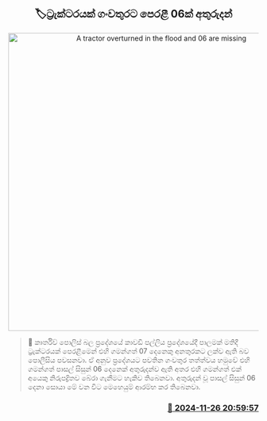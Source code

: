 <p align='center'><b><h2 align='center' title='A tractor overturned in the flood and 06 are missing'>🏷ට්‍රැක්ටරයක් ගංවතුරට පෙරළී 06ක් අතුරුදන්</h2></b></p>
<p align='center'><img src='https://helakuru.sgp1.cdn.digitaloceanspaces.com/esana/images/lib/flood-re.jpg' width='600' alt='A tractor overturned in the flood and 06 are missing'></p>

>📝 කාර්තිව් පොලිස් බල ප්‍රදේශයේ කාවඩි පල්ලිය ප්‍රදේශයේදී පාලමක් මතිදී ට්‍රැක්ටරයක් පෙරළීමෙන් එහි ගමන්ගත් 07 දෙනෙකු අනතුරකට ලක්ව ඇති බව පොලීසිය පවසනවා.
ඒ අනුව ප්‍රදේශයට පවතින ගංවතුර තත්ත්වය හමුවේ එහි ගමන්ගත් පාසල් සිසුන් 06 දෙනෙක් අතුරුදන්ව ඇති අතර එහි ගමන්ගත් එක් අයෙකු නිරුපද්‍රිතව බේරා ගැනීමට හැකිව තිබෙනවා.
අතුරුදන් වූ පාසල් සිසුන් 06 දෙනා සොයා මේ වන විට මෙහෙයුම් ආරම්භ කර තිබෙනවා.


<h3 align='right'><a href='https://www.helakuru.lk/esana/p/105478/'>📅 2024-11-26 20:59:57</a></h3>

